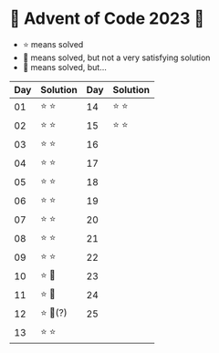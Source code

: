 # 🦀 Advent of Code 2023 🦀
 * ⭐ means solved
 * 🥸 means solved, but not a very satisfying solution
 * 💩 means solved, but...

| Day | Solution | Day | Solution |
|-----|----------|-----|----------|
| 01  | ⭐ ⭐      | 14  | ⭐ ⭐      |
| 02  | ⭐ ⭐      | 15  | ⭐ ⭐      |
| 03  | ⭐ ⭐      | 16  |          |
| 04  | ⭐ ⭐      | 17  |          |
| 05  | ⭐ ⭐      | 18  |          |
| 06  | ⭐ ⭐      | 19  |          |
| 07  | ⭐ ⭐      | 20  |          |
| 08  | ⭐ ⭐      | 21  |          |
| 09  | ⭐ ⭐      | 22  |          |
| 10  | ⭐ 🥸     | 23  |          |
| 11  | ⭐ 🥸     | 24  |          |
| 12  | ⭐ 💩(?)  | 25  |          |
| 13  | ⭐ ⭐      |     |          |

